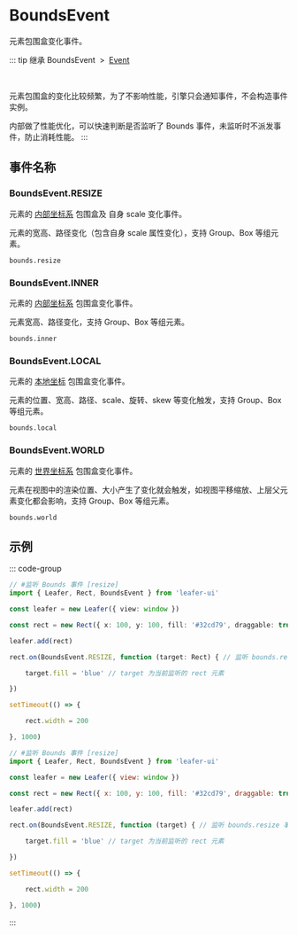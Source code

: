 # BoundsEvent

元素包围盒变化事件。

::: tip 继承
BoundsEvent &nbsp;>&nbsp; [Event](../basic/Event.md)

<br/>

元素包围盒的变化比较频繁，为了不影响性能，引擎只会通知事件，不会构造事件实例。

内部做了性能优化，可以快速判断是否监听了 Bounds 事件，未监听时不派发事件，防止消耗性能。
:::

## 事件名称

### BoundsEvent.RESIZE

元素的 [内部坐标系](/guide/advanced/coordinate.md#inner-内部坐标系) 包围盒及 自身 scale 变化事件。

元素的宽高、路径变化（包含自身 scale 属性变化），支持 Group、Box 等组元素。

`bounds.resize`

### BoundsEvent.INNER

元素的 [内部坐标系](/guide/advanced/coordinate.md#inner-内部坐标系) 包围盒变化事件。

元素宽高、路径变化，支持 Group、Box 等组元素。

`bounds.inner`

### BoundsEvent.LOCAL

元素的 [本地坐标](/guide/advanced/coordinate.md#local-本地坐标系) 包围盒变化事件。

元素的位置、宽高、路径、scale、旋转、skew 等变化触发，支持 Group、Box 等组元素。

`bounds.local`

### BoundsEvent.WORLD

元素的 [世界坐标系](/guide/advanced/coordinate.md#world-世界坐标系) 包围盒变化事件。

元素在视图中的渲染位置、大小产生了变化就会触发，如视图平移缩放、上层父元素变化都会影响，支持 Group、Box 等组元素。

`bounds.world`

## 示例

::: code-group
```ts
// #监听 Bounds 事件 [resize]
import { Leafer, Rect, BoundsEvent } from 'leafer-ui'

const leafer = new Leafer({ view: window })

const rect = new Rect({ x: 100, y: 100, fill: '#32cd79', draggable: true })

leafer.add(rect)

rect.on(BoundsEvent.RESIZE, function (target: Rect) { // 监听 bounds.resize 事件 // [!code hl:5]

    target.fill = 'blue' // target 为当前监听的 rect 元素

})

setTimeout(() => {

    rect.width = 200

}, 1000)
```
```js
// #监听 Bounds 事件 [resize]
import { Leafer, Rect, BoundsEvent } from 'leafer-ui'

const leafer = new Leafer({ view: window })

const rect = new Rect({ x: 100, y: 100, fill: '#32cd79', draggable: true })

leafer.add(rect)

rect.on(BoundsEvent.RESIZE, function (target) { // 监听 bounds.resize 事件 // [!code hl:5]

    target.fill = 'blue' // target 为当前监听的 rect 元素

})

setTimeout(() => {

    rect.width = 200

}, 1000)
```
:::
